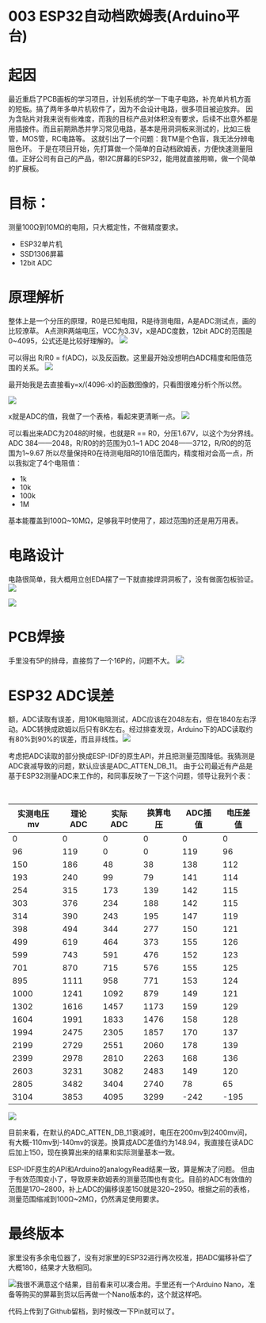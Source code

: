# 003 ESP32自动档欧姆表(Arduino平台)

# 起因

最近重启了PCB画板的学习项目，计划系统的学一下电子电路，补充单片机方面的短板。搞了两年多单片机软件了，因为不会设计电路，很多项目被迫放弃。
因为含贴片对我来说有些难度，而我的目标产品对体积没有要求，后续不出意外都是用插接件。而且前期熟悉并学习常见电路，基本是用洞洞板来测试的，比如三极管，MOS管，RC电路等。
这就引出了一个问题：我TM是个色盲，我无法分辨电阻色环。
于是在项目开始，先打算做一个简单的自动档欧姆表，方便快速测量阻值。正好公司有自己的产品，带I2C屏幕的ESP32，能用就直接用嘛，做一个简单的扩展板。

# 目标：

测量100Ω到10MΩ的电阻，只大概定性，不做精度要求。

- ESP32单片机
- SSD1306屏幕
- 12bit ADC

# 原理解析

整体上是一个分压的原理，R0是已知电阻，R是待测电阻，A是ADC测试点，画的比较潦草。
A点测R两端电压，VCC为3.3V，x是ADC度数，12bit ADC的范围是0~4095，公式还是比较好理解的。
​![](https://pic3.zhimg.com/80/v2-ce985f2c00c3e6d8582f6e9f3b60dc6a_720w.jpg)

可以得出 R/R0 = f(ADC)，以及反函数。这里最开始没想明白ADC精度和阻值范围的关系。
​![](https://pic4.zhimg.com/80/v2-4f644350d2798bffb0d8f631d13d5a17_720w.jpg)

最开始我是去直接看y=x/(4096-x)的函数图像的，只看图很难分析个所以然。

![](https://pic4.zhimg.com/80/v2-dbb2eefd9b66305bb32763bc63caff9b_720w.jpg)

x就是ADC的值，我做了一个表格，看起来更清晰一点。
​![](https://pic4.zhimg.com/80/v2-db3ff65771d2424c5f198fe3d1dbb1eb_720w.jpg)

可以看出来ADC为2048的时候，也就是R == R0，分压1.67V，以这个为分界线。
ADC 384——2048，R/R0的的范围为0.1~1
ADC 2048——3712，R/R0的的范围为1~9.67
所以尽量保持R0在待测电阻R的10倍范围内，精度相对会高一点，所以我拟定了4个电阻值：

- 1k
- 10k
- 100k
- 1M

基本能覆盖到100Ω~10MΩ，足够我平时使用了，超过范围的还是用万用表。

# 电路设计

电路很简单，我大概用立创EDA摆了一下就直接焊洞洞板了，没有做面包板验证。
​![](https://pic3.zhimg.com/80/v2-692ce4546da1b8e917f40fa82ecd7b2e_720w.jpg)

![](https://pic2.zhimg.com/80/v2-edef68faabb7842c1ed62888a75e3109_720w.jpg)

# PCB焊接

手里没有5P的排母，直接剪了一个16P的，问题不大。
​![](https://pic1.zhimg.com/80/v2-2ede7fcc5b37725e1f21f8cdf632ff54_720w.jpg)

# ESP32 ADC误差

额，ADC读取有误差，用10K电阻测试，ADC应该在2048左右，但在1840左右浮动。ADC转换成欧姆以后只有8K左右。经过排查发现，Arduino下的ADC读取约有80%到90%的误差，而且非线性。
​![](https://pic3.zhimg.com/80/v2-0c25653c864a3da0cd64b911c0e39d6e_720w.jpg)

考虑把ADC读取的部分换成ESP-IDF的原生API，并且把测量范围降低。我猜测是ADC衰减导致的问题，默认应该是ADC_ATTEN_DB_11。
由于公司最近有产品是基于ESP32测量ADC来工作的，和同事反映了一下这个问题，领导让我列个表：

​

| 实测电压mv | 理论ADC | 实际ADC | 换算电压 | ADC插值 | 电压差值 |
| ------ | ----- | ----- | ---- | ----- | ---- |
| 0      | 0     | 0     | 0    | 0     | 0    |
| 96     | 119   | 0     | 0    | 119   | 96   |
| 150    | 186   | 48    | 38   | 138   | 112  |
| 193    | 240   | 99    | 79   | 141   | 114  |
| 254    | 315   | 173   | 139  | 142   | 115  |
| 303    | 376   | 234   | 188  | 142   | 115  |
| 314    | 390   | 243   | 195  | 147   | 119  |
| 398    | 494   | 344   | 277  | 150   | 121  |
| 499    | 619   | 464   | 373  | 155   | 126  |
| 599    | 743   | 591   | 476  | 152   | 123  |
| 701    | 870   | 715   | 576  | 155   | 125  |
| 895    | 1111  | 958   | 771  | 153   | 124  |
| 1000   | 1241  | 1092  | 879  | 149   | 121  |
| 1302   | 1616  | 1457  | 1173 | 159   | 129  |
| 1604   | 1991  | 1833  | 1476 | 158   | 128  |
| 1994   | 2475  | 2305  | 1857 | 170   | 137  |
| 2199   | 2729  | 2551  | 2060 | 178   | 139  |
| 2399   | 2978  | 2810  | 2263 | 168   | 136  |
| 2603   | 3231  | 3082  | 2483 | 149   | 120  |
| 2805   | 3482  | 3404  | 2740 | 78    | 65   |
| 3104   | 3853  | 4095  | 3299 | -242  | -195 |

![](https://pic3.zhimg.com/80/v2-3013f34f5952fab2f4fc692c200eb852_720w.jpg)

目前来看，在默认的ADC_ATTEN_DB_11衰减时，电压在200mv到2400mv间，有大概-110mv到-140mv的误差。换算成ADC差值约为148.94，我直接在读ADC后加上150，现在换算出来的结果和实际测量基本一致。

ESP-IDF原生的API和Arduino的analogyRead结果一致，算是解决了问题。
但由于有效范围变小了，导致原来欧姆表的测量范围也有变化。目前的ADC有效值的范围是170~2800，补上ADC的偏移误差150就是320~2950。根据之前的表格，测量范围缩减到100Ω~2MΩ，仍然满足使用要求。

# 最终版本

家里没有多余电位器了，没有对家里的ESP32进行再次校准，把ADC偏移补偿了大概180，结果才大致相同。

![](https://pic3.zhimg.com/80/v2-d88c5f5d42823c0e2a3decb640930fb2_720w.jpg)我很不满意这个结果，目前看来可以凑合用。手里还有一个Arduino Nano，准备等购买的屏幕到货以后再做一个Nano版本的，这个就这样吧。

代码上传到了Github留档，到时候改一下Pin就可以了。